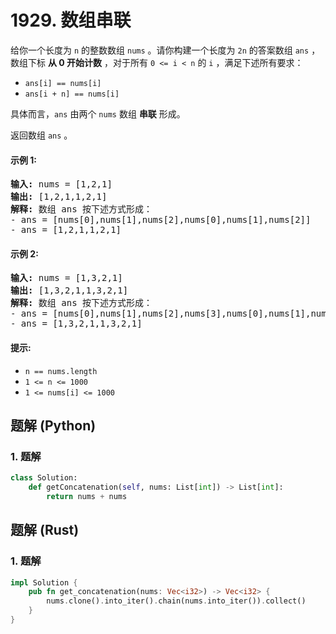 # 1929. 数组串联
给你一个长度为 `n` 的整数数组 `nums` 。请你构建一个长度为 `2n` 的答案数组 `ans` ，数组下标 **从 0 开始计数** ，对于所有 `0 <= i < n` 的 `i` ，满足下述所有要求：
* `ans[i] == nums[i]`
* `ans[i + n] == nums[i]`

具体而言，`ans` 由两个 `nums` 数组 **串联** 形成。

返回数组 `ans` 。

#### 示例 1:
<pre>
<strong>输入:</strong> nums = [1,2,1]
<strong>输出:</strong> [1,2,1,1,2,1]
<strong>解释:</strong> 数组 ans 按下述方式形成：
- ans = [nums[0],nums[1],nums[2],nums[0],nums[1],nums[2]]
- ans = [1,2,1,1,2,1]
</pre>

#### 示例 2:
<pre>
<strong>输入:</strong> nums = [1,3,2,1]
<strong>输出:</strong> [1,3,2,1,1,3,2,1]
<strong>解释:</strong> 数组 ans 按下述方式形成：
- ans = [nums[0],nums[1],nums[2],nums[3],nums[0],nums[1],nums[2],nums[3]]
- ans = [1,3,2,1,1,3,2,1]
</pre>

#### 提示:
* `n == nums.length`
* `1 <= n <= 1000`
* `1 <= nums[i] <= 1000`

## 题解 (Python)

### 1. 题解
```Python
class Solution:
    def getConcatenation(self, nums: List[int]) -> List[int]:
        return nums + nums
```

## 题解 (Rust)

### 1. 题解
```Rust
impl Solution {
    pub fn get_concatenation(nums: Vec<i32>) -> Vec<i32> {
        nums.clone().into_iter().chain(nums.into_iter()).collect()
    }
}
```
